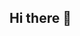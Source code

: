 ## Hi there 👋

<!--
**felixfauzichestaadabi-sketch/felixfauzichestaadabi-sketch** is a ✨ _special_ ✨ repository because its `README.md` (this file) appears on your GitHub profile.
<h1 align="center">Hi there 👋, I'm Felix</h1>
<h3 align="center">✨ A passionate learner from Indonesia ✨</h3>

---

## 🚀 About Me
- 🎓 Currently learning **Git, GitHub, and Version Control**  
- 💻 Interested in **Data Science, Machine Learning, and Open Source**  
- 📚 I love exploring new technologies and working on small projects  
- 🌱 Always excited to learn and share knowledge  

---

## 🔧 Tech & Tools I Use
![Python](https://img.shields.io/badge/-Python-3776AB?logo=python&logoColor=white&style=for-the-badge)
![Git](https://img.shields.io/badge/-Git-F05032?logo=git&logoColor=white&style=for-the-badge)
![GitHub](https://img.shields.io/badge/-GitHub-181717?logo=github&logoColor=white&style=for-the-badge)
![Markdown](https://img.shields.io/badge/-Markdown-000000?logo=markdown&logoColor=white&style=for-the-badge)

---

## 🎯 What I'm Working On
- 🌱 Learning **Markdown** & GitHub basics  
- 📂 Building repositories for my assignments  
- 🛠 Practicing Git workflow (clone, commit, push, pull, merge)  

---

## 🎵 Hobbies
- 🎮 Playing games  
- 🎶 Listening to music  
- 📷 Photography  
- ✍️ Writing notes in Markdown  

---

## 📊 GitHub Stats
<p align="center">
  <img src="https://github-readme-stats.vercel.app/api?username=felixfauzichestaadabi-sketch&show_icons=true&theme=tokyonight" alt="github stats" />
  <img src="https://github-readme-streak-stats.herokuapp.com/?user=felixfauzichestaadabi-sketch&theme=tokyonight" alt="streak stats" />
</p>

---

## 📫 Connect With Me
- GitHub: [@felixfauzichestaadabi-sketch](https://github.com/felixfauzichestaadabi-sketch)

⭐️ From [felixfauzichestaadabi-sketch](https://github.com/felixfauzichestaadabi-sketch)

Here are some ideas to get you started:

- 🔭 I’m currently working on ...
- 🌱 I’m currently learning ...
- 👯 I’m looking to collaborate on ...
- 🤔 I’m looking for help with ...
- 💬 Ask me about ...
- 📫 How to reach me: ...
- 😄 Pronouns: ...
- ⚡ Fun fact: ...
-->
